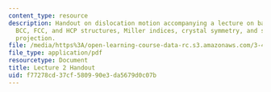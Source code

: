 ```yaml
---
content_type: resource
description: Handout on dislocation motion accompanying a lecture on basic crystallography,
  BCC, FCC, and HCP structures, Miller indices, crystal symmetry, and stereographic
  projection.
file: /media/https%3A/open-learning-course-data-rc.s3.amazonaws.com/3-40j-physical-metallurgy-fall-2009/f77278cd37cf580990e3da5679d0c07b_MIT3_40JF09_fig02.pdf
file_type: application/pdf
resourcetype: Document
title: Lecture 2 Handout
uid: f77278cd-37cf-5809-90e3-da5679d0c07b
---
```

